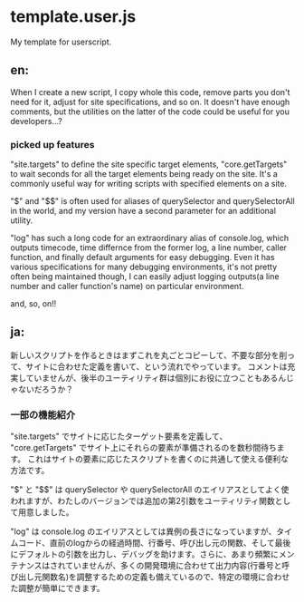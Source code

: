 # template.user.js
My template for userscript.

## en:
When I create a new script, I copy whole this code, remove parts you don't need for it, adjust for site specifications, and so on.
It doesn't have enough comments, but the utilities on the latter of the code could be useful for you developers...?

### picked up features

"site.targets" to define the site specific target elements,
"core.getTargets" to wait seconds for all the target elements being ready on the site.
It's a commonly useful way for writing scripts with specified elements on a site.

"$" and "$$" is often used for aliases of querySelector and querySelectorAll in the world, and my version have a second parameter for an additional utility.

"log" has such a long code for an extraordinary alias of console.log, which outputs timecode, time differnce from the former log, a line number, caller function, and finally default arguments for easy debugging. Even it has various specifications for many debugging environments, it's not pretty often being maintained though, I can easily adjust logging outputs(a line number and caller function's name) on particular environment.

and, so, on!! 

## ja:
新しいスクリプトを作るときはまずこれを丸ごとコピーして、不要な部分を削って、サイトに合わせた定義を書いて、という流れでやっています。
コメントは充実していませんが、後半のユーティリティ群は個別にお役に立つこともあるんじゃないだろうか？

### 一部の機能紹介

"site.targets" でサイトに応じたターゲット要素を定義して、
"core.getTargets" でサイト上にそれらの要素が準備されるのを数秒間待ちます。
これはサイトの要素に応じたスクリプトを書くのに共通して使える便利な方法です。

"$" と "$$" は querySelector や querySelectorAll のエイリアスとしてよく使われますが、わたしのバージョンでは追加の第2引数をユーティリティ関数として用意しました。

"log" は console.log のエイリアスとしては異例の長さになっていますが、タイムコード、直前のlogからの経過時間、行番号、呼び出し元の関数、そして最後にデフォルトの引数を出力し、デバッグを助けます。さらに、あまり頻繁にメンテナンスはされていませんが、多くの開発環境に合わせて出力内容(行番号と呼び出し元関数名)を調整するための定義も備えているので、特定の環境に合わせた調整が簡単にできます。
